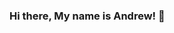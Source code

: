 ### Hi there, My name is Andrew! 👋

<!--
**andrewjkim745/andrewjkim745** is a ✨ _special_ ✨ repository because its `README.md` (this file) appears on your GitHub profile.

Here are some things to help you get to know me better!

- 🔭 I’m a full stack developer with a strong passion for programming!
- 🌱 I'm always looking to improve my skills as a developer
-:punch: I love helping and working with others!
- 🤔 Check out my website at andrewjkim96.surge.sh
- 💬 Check out my repositories down below to see what I am currently working on!
- 📫 Send me an email at andrewk745@gmail.com or call me at 516-830-1435 for any business inquiries! If I don't pick up feel free to leave a voicemail.
- 😄 Pronouns: He/Him
- ⚡ Fun fact: I used to be a US nationally ranked (A rated) fencer!
-->

